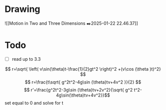 # Drawing
![[Motion in Two and Three Dimensions ✒️2025-01-22 22.46.37]]
# Todo
- [ ] read up to 3.3

$$
r=\sqrt{ \left( v\sin(\theta)t-\frac{1}{2}gt^2 \right)^2 +(v\cos (\theta )t)^2}
$$
$$
r=\frac{t\sqrt{ g^2t^2-4g\sin (\theta)tv+4v^2 }}{2}
$$
$$
r'=\frac{g^2t^2-3g\sin (\theta)tv+2v^2}{\sqrt{ g^2 t^2-4g\sin(\theta)tv+4v^2}}$$
set equal to 0 and solve for t